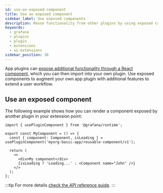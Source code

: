 ```yaml
---
id: use-an-exposed-component
title: Use an exposed component
sidebar_label: Use exposed components
description: Reuse functionality from other plugins by using exposed components.
keywords:
  - grafana
  - plugins
  - plugin
  - extensions
  - ui-extensions
sidebar_position: 30
---
```


App plugins can [expose additional functionality through a React component](./expose-a-component.md), which you can then import into your own plugin. Use exposed components to augment your own app plugin with additional features to extend a user workflow.

## Use an exposed component

The following example shows how you can render a component exposed by another plugin in your extension point:

```tsx
import { usePluginComponent } from '@grafana/runtime';

export const MyComponent = () => {
  const { component: Component, isLoading } = usePluginComponent('myorg-basic-app/reusable-component/v1');

  return (
    <>
      <div>My component</div>
      {isLoading ? 'Loading...' : <Component name="John" />}
    </>
  );
};
```

:::tip
For more details [check the API reference guide](../../reference/ui-extensions-reference/ui-extensions.md).
:::
